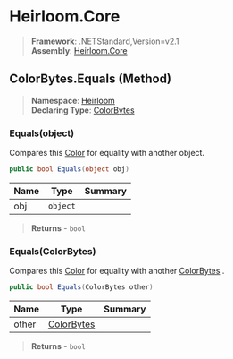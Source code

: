 # Heirloom.Core

> **Framework**: .NETStandard,Version=v2.1  
> **Assembly**: [Heirloom.Core][0]

## ColorBytes.Equals (Method)

> **Namespace**: [Heirloom][0]  
> **Declaring Type**: [ColorBytes][1]

### Equals(object)

Compares this [Color][2] for equality with another object.

```cs
public bool Equals(object obj)
```

| Name | Type     | Summary |
|------|----------|---------|
| obj  | `object` |         |

> **Returns** - `bool`

### Equals(ColorBytes)

Compares this [Color][2] for equality with another [ColorBytes][1] .

```cs
public bool Equals(ColorBytes other)
```

| Name  | Type            | Summary |
|-------|-----------------|---------|
| other | [ColorBytes][1] |         |

> **Returns** - `bool`

[0]: ../../../Heirloom.Core.md
[1]: ../ColorBytes.md
[2]: ../Color.md
